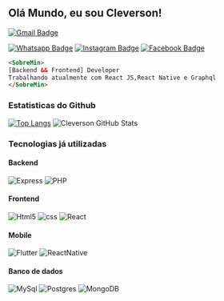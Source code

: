 ## Olá Mundo, eu sou Cleverson!
[![Gmail Badge](https://img.shields.io/badge/gmail-D14836?&style=flat-square&logo=gmail&logoColor=white)](mailto:cleversonffaria@gmail.com)

[![Whatsapp Badge](https://img.shields.io/badge/WHATSAPP-25D366?&style=flat-square&logo=whatsapp&logoColor=white)](https://api.whatsapp.com/send?phone=5522997349644)
[![Instagram Badge](https://img.shields.io/badge/instagram-%23E4405F.svg?&style=flat-square&logo=instagram&logoColor=white)](https://www.instagram.com/cleversonffaria/)
[![Facebook Badge](https://img.shields.io/badge/facebook-%231877F2.svg?&style=flat-square&logo=facebook&logoColor=white)](https://fb.com/CleversonNubihaFaria)

```html
<SobreMin>
[Backend && Frontend] Developer
Trabalhando atualmente com React JS,React Native e Graphql
</SobreMin>
```


### Estatisticas do Github
[![Top Langs](https://github-readme-stats.vercel.app/api/top-langs/?username=cleversonffaria&layout=compact&custom_title=Linguagens%20mais%20utilizadas)](https://github.com/cleversonffaria/github-readme-stats) ![Cleverson GitHub Stats](https://github-readme-stats.vercel.app/api?username=cleversonffaria&show_icons=true&hide_title=true&include_all_commits=true)

### Tecnologias já utilizadas

#### Backend
![Express](https://img.shields.io/badge/express.js%20-%23404d59.svg?&style=flat-square)
![PHP](https://img.shields.io/badge/php-%23777BB4.svg?&style=flat-square&logo=php&logoColor=white)

#### Frontend
![Html5](https://img.shields.io/badge/html5%20-%23E34F26.svg?&style=flat-square&logo=html5&logoColor=white)
![css](https://img.shields.io/badge/css3%20-%231572B6.svg?&style=flat-square&logo=css3&logoColor=white)
![React](https://img.shields.io/badge/react%20-%2320232a.svg?&style=flat-square&logo=react&logoColor=%2361DAFB)

#### Mobile
![Flutter](https://img.shields.io/badge/Flutter%20-%2302569B.svg?&style=flat-square&logo=Flutter&logoColor=white)
![ReactNative](https://img.shields.io/badge/react_native%20-%2320232a.svg?&style=flat-square&logo=react&logoColor=%2361DAFB)

#### Banco de dados
![MySql](https://img.shields.io/badge/mysql-%2300f.svg?&style=flat-square&logo=mysql&logoColor=white)
![Postgres](https://img.shields.io/badge/postgres-%23316192.svg?&style=flat-square&logo=postgresql&logoColor=white)
![MongoDB](https://img.shields.io/badge/MongoDB-%234ea94b.svg?&style=flat-square&logo=mongodb&logoColor=white)
